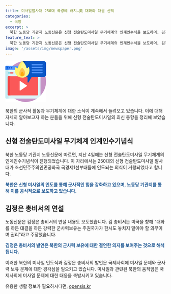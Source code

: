```yaml
---
title: 미사일발사대 250대 국경에 배치…美 대화와 대결 선택
categories:
  - 국방
excerpt: >
  북한 노동당 기관지 노동신문은 신형 전술탄도미사일 무기체계의 인계인수식을 보도하며, 김정은 총비서가 미국에 강력한 군사력 보유를 주장했다고 전했다. [국내에서만 사용가능. 재배포 금지. DB 금지. For Use Only in the Republic of Korea. Redistribution Prohibited]
feature_text: >
  북한 노동당 기관지 노동신문은 신형 전술탄도미사일 무기체계의 인계인수식을 보도하며, 김정은 총비서가 미국에 강력한 군사력 보유를 주장했다고 전했다. [국내에서만 사용가능. 재배포 금지. DB 금지. For Use Only in the Republic of Korea. Redistribution Prohibited]
image: '/assets/img/newspaper.png'
---
```


<p><img src="/assets/img/news.png" alt="rentncar 속보" /></p>

<p>북한의 군사적 활동과 무기체계에 대한 소식이 계속해서 들려오고 있습니다. 이에 대해 자세히 알아보고자 하는 분들을 위해 신형 전술탄도미사일의 최신 동향을 정리해 보았습니다. </p>

<h2 data-ke-size="size26">신형 전술탄도미사일 무기체계 인계인수기념식</h2>

<p>북한 노동당 기관지 노동신문에 따르면, 지난 4일에는 신형 전술탄도미사일 무기체계의 인계인수기념식이 진행되었습니다. 이 자리에서는 250대의 신형 전술탄도미사일 발사대가 조선민주주의인민공화국 국경제1선부대들에 인도되는 의식이 거행되었다고 합니다.</p>

<p><b><span style="color: #1a5490;">북한은 신형 미사일의 인도를 통해 군사적인 힘을 강화하고 있으며, 노동당 기관지를 통해 이를 공식적으로 보도하고 있습니다.</span></b></p>

<h2 data-ke-size="size26">김정은 총비서의 연설</h2>

<p>노동신문은 김정은 총비서의 연설 내용도 보도했습니다. 김 총비서는 미국을 향해 "대화를 하든 대결을 하든 강력한 군사력보유는 주권국가가 한시도 놓치지 말아야 할 의무이며 권리"라고 주장했습니다.</p>

<p><b><span style="color: #1a5490;">김정은 총비서의 발언은 북한의 군사력 보유에 대한 결연한 의지를 보여주는 것으로 해석됩니다.</span></b></p>

<p>이러한 북한의 미사일 인도식과 김정은 총비서의 발언은 국제사회에 미사일 문제와 군사력 보유 문제에 대한 경각심을 일으키고 있습니다. 미사일과 관련된 북한의 움직임은 국제사회에 미사일 문제에 대한 대응을 촉발시키고 있습니다.</p>
유용한 생활 정보가 필요하시다면, <a href="https://opensis.kr" rel="dofollow">opensis.kr</a>


